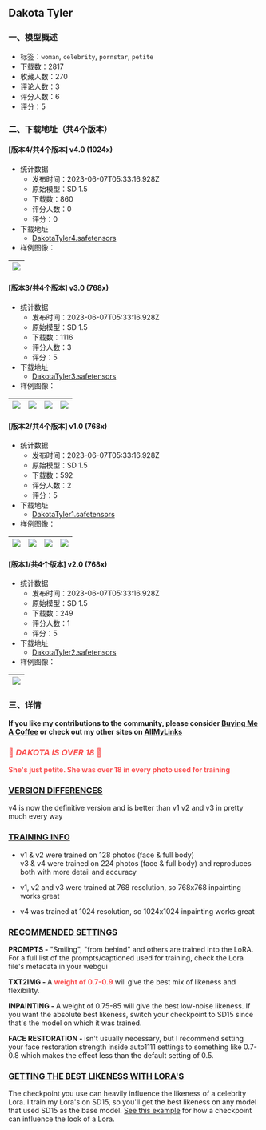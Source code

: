 ## Dakota Tyler
### 一、模型概述

- 标签：`woman`, `celebrity`, `pornstar`, `petite`
- 下载数：2817
- 收藏人数：270
- 评论人数：3
- 评分人数：6
- 评分：5

### 二、下载地址（共4个版本）

#### [版本4/共4个版本] v4.0 (1024x)

- 统计数据
  - 发布时间：2023-06-07T05:33:16.928Z
  - 原始模型：SD 1.5
  - 下载数：860
  - 评分人数：0
  - 评分：0
- 下载地址
  - [DakotaTyler4.safetensors](https://civitai.com/api/download/models/79186)
- 样例图像：

| <img src="https://image.civitai.com/xG1nkqKTMzGDvpLrqFT7WA/0f1b2e68-1cd4-4d42-b31f-4be32e5fc923/width=450/888407.jpeg" /> |
| ---- |

#### [版本3/共4个版本] v3.0 (768x)

- 统计数据
  - 发布时间：2023-06-07T05:33:16.928Z
  - 原始模型：SD 1.5
  - 下载数：1116
  - 评分人数：3
  - 评分：5
- 下载地址
  - [DakotaTyler3.safetensors](https://civitai.com/api/download/models/69748)
- 样例图像：

| <img src="https://image.civitai.com/xG1nkqKTMzGDvpLrqFT7WA/5686ee94-02e4-4e37-8cdd-6ae70dc69d6c/width=450/778920.jpeg" /> | <img src="https://image.civitai.com/xG1nkqKTMzGDvpLrqFT7WA/f2903e92-dffc-47b2-a9e4-8ef5bcb1af71/width=450/778923.jpeg" /> | <img src="https://image.civitai.com/xG1nkqKTMzGDvpLrqFT7WA/2e380ffa-3c0b-4a70-aa15-b375b0130131/width=450/778919.jpeg" /> | <img src="https://image.civitai.com/xG1nkqKTMzGDvpLrqFT7WA/ac5d16ae-d990-4b26-a3ca-ab04b3f54130/width=450/778924.jpeg" /> |
| ---- | ---- | ---- | ---- |

#### [版本2/共4个版本] v1.0 (768x)

- 统计数据
  - 发布时间：2023-06-07T05:33:16.928Z
  - 原始模型：SD 1.5
  - 下载数：592
  - 评分人数：2
  - 评分：5
- 下载地址
  - [DakotaTyler1.safetensors](https://civitai.com/api/download/models/65811)
- 样例图像：

| <img src="https://image.civitai.com/xG1nkqKTMzGDvpLrqFT7WA/e959cbdc-f407-4410-8682-274587fb9328/width=450/729551.jpeg" /> | <img src="https://image.civitai.com/xG1nkqKTMzGDvpLrqFT7WA/a9c929d6-94bc-4622-a4ba-2a47d73c308e/width=450/729549.jpeg" /> | <img src="https://image.civitai.com/xG1nkqKTMzGDvpLrqFT7WA/30a2a604-dead-452c-aef7-d128454145ae/width=450/729545.jpeg" /> | <img src="https://image.civitai.com/xG1nkqKTMzGDvpLrqFT7WA/02552cae-7e03-460f-bf8e-73c814f29b96/width=450/729548.jpeg" /> |
| ---- | ---- | ---- | ---- |

#### [版本1/共4个版本] v2.0 (768x)

- 统计数据
  - 发布时间：2023-06-07T05:33:16.928Z
  - 原始模型：SD 1.5
  - 下载数：249
  - 评分人数：1
  - 评分：5
- 下载地址
  - [DakotaTyler2.safetensors](https://civitai.com/api/download/models/65822)
- 样例图像：

| <img src="https://image.civitai.com/xG1nkqKTMzGDvpLrqFT7WA/85297061-3b56-440a-89dc-86457a01f9d7/width=450/729704.jpeg" /> |
| ---- |


### 三、详情
<p><strong>If you like my contributions to the community, please consider </strong><a target="_blank" rel="ugc" href="https://www.buymeacoffee.com/Rjox"><strong>Buying Me A Coffee</strong></a><strong> or check out my other sites on </strong><a target="_blank" rel="ugc" href="https://allmylinks.com/rjo-x"><strong>AllMyLinks</strong></a></p><h3 id="dakota-is-over-18"><strong><span style="color:rgb(250, 82, 82)">🛑 </span><em><span style="color:rgb(250, 82, 82)">DAKOTA IS OVER 18</span></em><span style="color:rgb(250, 82, 82)"> 🛑</span></strong></h3><p><strong><span style="color:rgb(250, 82, 82)">She's just petite. She was over 18 in every photo used for training</span></strong></p><h3 id="version-differences"><strong><u>VERSION DIFFERENCES</u></strong></h3><p>v4 is now the definitive version and is better than v1 v2 and v3 in pretty much every way</p><h3 id="training-info"><strong><u>TRAINING INFO</u></strong></h3><ul><li><p>v1 &amp; v2 were trained on 128 photos (face &amp; full body)<br />v3 &amp; v4 were trained on 224 photos (face &amp; full body) and reproduces both with more detail and accuracy</p></li><li><p>v1, v2 and v3 were trained at 768 resolution, so 768x768 inpainting works great</p></li><li><p>v4 was trained at 1024 resolution, so 1024x1024 inpainting works great</p></li></ul><h3 id="recommended-settings"><strong><u>RECOMMENDED SETTINGS</u></strong></h3><p><strong>PROMPTS -</strong> "Smiling", "from behind" and others are trained into the LoRA. For a full list of the prompts/captioned used for training, check the Lora file's metadata in your webgui</p><p><strong>TXT2IMG - </strong>A <strong><span style="color:rgb(250, 82, 82)">weight of 0.7-0.9</span></strong> will give the best mix of likeness and flexibility.</p><p><strong>INPAINTING - </strong>A weight of 0.75-85 will give the best low-noise likeness. If you want the absolute best likeness, switch your checkpoint to SD15 since that's the model on which it was trained.</p><p><strong>FACE RESTORATION - </strong>isn't usually necessary, but I recommend setting your face restoration strength inside auto1111 settings to something like 0.7-0.8 which makes the effect less than the default setting of 0.5.</p><h3 id="recommended-settings"><strong><u>GETTING THE BEST LIKENESS WITH LORA'S</u></strong></h3><p>The checkpoint you use can heavily influence the likeness of a celebrity Lora. I train my Lora's on SD15, so you'll get the best likeness on any model that used SD15 as the base model. <a target="_blank" rel="ugc" href="https://civitai.com/articles/81/how-checkpoints-can-influence-a-celebrity-lora">See this example</a> for how a checkpoint can influence the look of a Lora.</p>